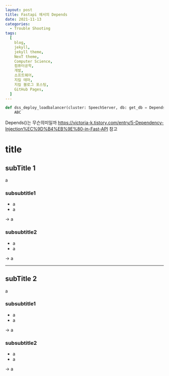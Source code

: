 ```yaml
---
layout: post
title: Fastapi 에서의 Depends
date: 2021-11-13
categories:
  - Trouble Shooting
tags:
  [
    blog,
    jekyll,
    jekyll theme,
    NexT theme,
    Computer Science,
    컴퓨터공학,
    개발,
    소프트웨어,
    지킬 테마,
    지킬 블로그 포스팅,
    GitHub Pages,
  ]
---
```


```py
def dss_deploy_loadbalancer(cluster: SpeechServer, db: get_db = Depends()):
    ABC
```

Depends()는 무슨의미일까
https://victoria-k.tistory.com/entry/5-Dependency-Injection%EC%9D%B4%EB%9E%80-in-Fast-API
참고

# title

## subTitle 1

a

### subsubtitle1

- a
- a

-> a

### subsubtitle2

- a
- a

-> a

---

## subTitle 2

a

### subsubtitle1

- a
- a

-> a

### subsubtitle2

- a
- a

-> a
